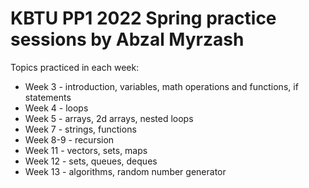 # KBTU PP1 2022 Spring practice sessions by Abzal Myrzash

Topics practiced in each week:
- Week 3 - introduction, variables, math operations and functions, if statements
- Week 4 - loops
- Week 5 - arrays, 2d arrays, nested loops
- Week 7 - strings, functions
- Week 8-9 - recursion
- Week 11 - vectors, sets, maps
- Week 12 - sets, queues, deques
- Week 13 - algorithms, random number generator